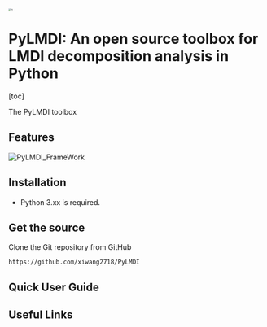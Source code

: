 <img src="F:\A-研究生\A文章待工作\20210906LMDI-handbook\PyLMDI\fig.png" alt="fig" style="zoom: 25%;" />

# PyLMDI: An open source toolbox for LMDI decomposition analysis in Python



[toc]

The PyLMDI toolbox 



## Features

![PyLMDI_FrameWork](F:\A-研究生\A文章待工作\20210906LMDI-handbook\PyLMDI_发布\PyLMDI_FrameWork.png)



## Installation

- Python 3.xx is required.



## Get the source

Clone the Git repository from GitHub

```
https://github.com/xiwang2718/PyLMDI
```



## Quick User Guide





## Useful Links



